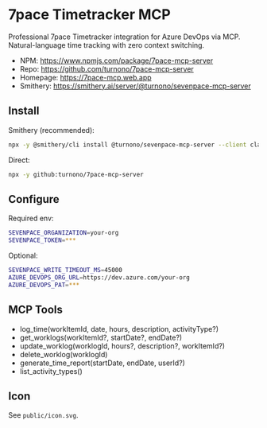 # 7pace Timetracker MCP

Professional 7pace Timetracker integration for Azure DevOps via MCP. Natural-language time tracking with zero context switching.

- NPM: https://www.npmjs.com/package/7pace-mcp-server
- Repo: https://github.com/turnono/7pace-mcp-server
- Homepage: https://7pace-mcp.web.app
- Smithery: https://smithery.ai/server/@turnono/sevenpace-mcp-server

## Install

Smithery (recommended):

```bash
npx -y @smithery/cli install @turnono/sevenpace-mcp-server --client claude
```

Direct:

```bash
npx -y github:turnono/7pace-mcp-server
```

## Configure

Required env:

```bash
SEVENPACE_ORGANIZATION=your-org
SEVENPACE_TOKEN=***
```

Optional:

```bash
SEVENPACE_WRITE_TIMEOUT_MS=45000
AZURE_DEVOPS_ORG_URL=https://dev.azure.com/your-org
AZURE_DEVOPS_PAT=***
```

## MCP Tools

- log_time(workItemId, date, hours, description, activityType?)
- get_worklogs(workItemId?, startDate?, endDate?)
- update_worklog(worklogId, hours?, description?, workItemId?)
- delete_worklog(worklogId)
- generate_time_report(startDate, endDate, userId?)
- list_activity_types()

## Icon

See `public/icon.svg`.
